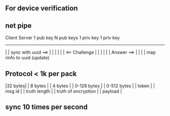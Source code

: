 
## For device verification
## net pipe
Client                              Server
1 pub key                        N pub keys
1 priv key                       1 priv key
---------                       ------------                        
|       |  sync with uuid ==>   |
|       |                       |
|       |  <== Challenge        |
|       |                       |
|       |  Answer ==>           |
|       |                       | map rinfo to uuid (update)


## Protocol < 1k per pack
|32 bytes| | 8 bytes | | 4 bytes      | | 0-128 bytes         | | 0-512 bytes | 
| token  | | msg id  | | truth length | | truth of encryption | |  payload    |


## sync 10 times per second
